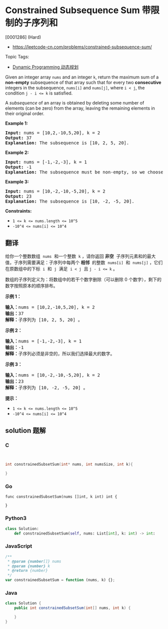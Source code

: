 # Constrained Subsequence Sum 带限制的子序列和

[0001286] (Hard)

- https://leetcode-cn.com/problems/constrained-subsequence-sum/

Topic Tags:

- [Dynamic Programming 动态规划](https://leetcode-cn.com/tag/dynamic-programming/)

Given an integer array `nums` and an integer `k`, return the maximum sum of a **non-empty** subsequence of that array such that for every two **consecutive** integers in the subsequence, `nums[i]` and `nums[j]`, where `i < j`, the condition `j - i <= k` is satisfied.

A *subsequence* of an array is obtained by deleting some number of elements (can be zero) from the array, leaving the remaining elements in their original order.

**Example 1:**

<pre><strong>Input:</strong> nums = [10,2,-10,5,20], k = 2
<strong>Output:</strong> 37
<b>Explanation:</b> The subsequence is [10, 2, 5, 20].
</pre>

**Example 2:**

<pre><strong>Input:</strong> nums = [-1,-2,-3], k = 1
<strong>Output:</strong> -1
<b>Explanation:</b> The subsequence must be non-empty, so we choose the largest number.
</pre>

**Example 3:**

<pre><strong>Input:</strong> nums = [10,-2,-10,-5,20], k = 2
<strong>Output:</strong> 23
<b>Explanation:</b> The subsequence is [10, -2, -5, 20].
</pre>

**Constraints:**

- `1 <= k <= nums.length <= 10^5`
- `-10^4 <= nums[i] <= 10^4`

## 翻译

给你一个整数数组  `nums`  和一个整数  `k` ，请你返回 **非空**  子序列元素和的最大值，子序列需要满足：子序列中每两个 **相邻**  的整数  `nums[i]`  和  `nums[j]` ，它们在原数组中的下标  `i`  和  `j`  满足  `i < j`  且 `j - i <= k` 。

数组的子序列定义为：将数组中的若干个数字删除（可以删除 0 个数字），剩下的数字按照原本的顺序排布。

**示例 1：**

<pre><strong>输入：</strong>nums = [10,2,-10,5,20], k = 2
<strong>输出：</strong>37
<strong>解释：</strong>子序列为 [10, 2, 5, 20] 。
</pre>

**示例 2：**

<pre><strong>输入：</strong>nums = [-1,-2,-3], k = 1
<strong>输出：</strong>-1
<strong>解释：</strong>子序列必须是非空的，所以我们选择最大的数字。
</pre>

**示例 3：**

<pre><strong>输入：</strong>nums = [10,-2,-10,-5,20], k = 2
<strong>输出：</strong>23
<strong>解释：</strong>子序列为 [10, -2, -5, 20] 。
</pre>

**提示：**

- `1 <= k <= nums.length <= 10^5`
- `-10^4 <= nums[i] <= 10^4`

## solution 题解

### C

```c


int constrainedSubsetSum(int* nums, int numsSize, int k){

}
```

### Go

```golang
func constrainedSubsetSum(nums []int, k int) int {

}
```

### Python3

```python
class Solution:
    def constrainedSubsetSum(self, nums: List[int], k: int) -> int:
```

### JavaScript

```javascript
/**
 * @param {number[]} nums
 * @param {number} k
 * @return {number}
 */
var constrainedSubsetSum = function (nums, k) {};
```

### Java

```java
class Solution {
    public int constrainedSubsetSum(int[] nums, int k) {

    }
}
```
